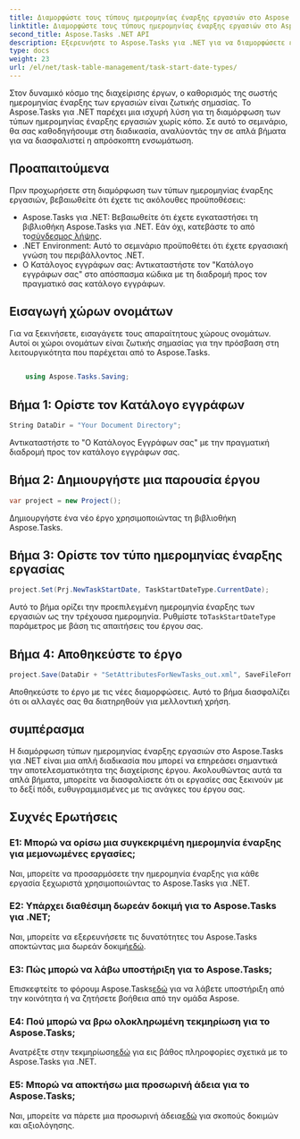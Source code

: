 ```yaml
---
title: Διαμορφώστε τους τύπους ημερομηνίας έναρξης εργασιών στο Aspose.Tasks
linktitle: Διαμορφώστε τους τύπους ημερομηνίας έναρξης εργασιών στο Aspose.Tasks
second_title: Aspose.Tasks .NET API
description: Εξερευνήστε το Aspose.Tasks για .NET για να διαμορφώσετε εύκολα τους τύπους ημερομηνίας έναρξης εργασιών. Βελτιστοποιήστε τη διαχείριση έργου με ευκολία. Κατεβάστε τη δωρεάν δοκιμή σας τώρα!
type: docs
weight: 23
url: /el/net/task-table-management/task-start-date-types/
---
```

Στον δυναμικό κόσμο της διαχείρισης έργων, ο καθορισμός της σωστής ημερομηνίας έναρξης των εργασιών είναι ζωτικής σημασίας. Το Aspose.Tasks για .NET παρέχει μια ισχυρή λύση για τη διαμόρφωση των τύπων ημερομηνίας έναρξης εργασιών χωρίς κόπο. Σε αυτό το σεμινάριο, θα σας καθοδηγήσουμε στη διαδικασία, αναλύοντάς την σε απλά βήματα για να διασφαλιστεί η απρόσκοπτη ενσωμάτωση.
## Προαπαιτούμενα
Πριν προχωρήσετε στη διαμόρφωση των τύπων ημερομηνίας έναρξης εργασιών, βεβαιωθείτε ότι έχετε τις ακόλουθες προϋποθέσεις:
-  Aspose.Tasks για .NET: Βεβαιωθείτε ότι έχετε εγκαταστήσει τη βιβλιοθήκη Aspose.Tasks για .NET. Εάν όχι, κατεβάστε το από το[σύνδεσμος λήψης](https://releases.aspose.com/tasks/net/).
- .NET Environment: Αυτό το σεμινάριο προϋποθέτει ότι έχετε εργασιακή γνώση του περιβάλλοντος .NET.
- Ο Κατάλογος εγγράφων σας: Αντικαταστήστε τον "Κατάλογο εγγράφων σας" στο απόσπασμα κώδικα με τη διαδρομή προς τον πραγματικό σας κατάλογο εγγράφων.
## Εισαγωγή χώρων ονομάτων
Για να ξεκινήσετε, εισαγάγετε τους απαραίτητους χώρους ονομάτων. Αυτοί οι χώροι ονομάτων είναι ζωτικής σημασίας για την πρόσβαση στη λειτουργικότητα που παρέχεται από το Aspose.Tasks.
```csharp
    
    using Aspose.Tasks.Saving;
```
## Βήμα 1: Ορίστε τον Κατάλογο εγγράφων
```csharp
String DataDir = "Your Document Directory";
```
Αντικαταστήστε το "Ο Κατάλογος Εγγράφων σας" με την πραγματική διαδρομή προς τον κατάλογο εγγράφων σας.
## Βήμα 2: Δημιουργήστε μια παρουσία έργου
```csharp
var project = new Project();
```
Δημιουργήστε ένα νέο έργο χρησιμοποιώντας τη βιβλιοθήκη Aspose.Tasks.
## Βήμα 3: Ορίστε τον τύπο ημερομηνίας έναρξης εργασίας
```csharp
project.Set(Prj.NewTaskStartDate, TaskStartDateType.CurrentDate);
```
 Αυτό το βήμα ορίζει την προεπιλεγμένη ημερομηνία έναρξης των εργασιών ως την τρέχουσα ημερομηνία. Ρυθμίστε το`TaskStartDateType` παράμετρος με βάση τις απαιτήσεις του έργου σας.
## Βήμα 4: Αποθηκεύστε το έργο
```csharp
project.Save(DataDir + "SetAttributesForNewTasks_out.xml", SaveFileFormat.Xml);
```
Αποθηκεύστε το έργο με τις νέες διαμορφώσεις. Αυτό το βήμα διασφαλίζει ότι οι αλλαγές σας θα διατηρηθούν για μελλοντική χρήση.
## συμπέρασμα
Η διαμόρφωση τύπων ημερομηνίας έναρξης εργασιών στο Aspose.Tasks για .NET είναι μια απλή διαδικασία που μπορεί να επηρεάσει σημαντικά την αποτελεσματικότητα της διαχείρισης έργου. Ακολουθώντας αυτά τα απλά βήματα, μπορείτε να διασφαλίσετε ότι οι εργασίες σας ξεκινούν με το δεξί πόδι, ευθυγραμμισμένες με τις ανάγκες του έργου σας.
## Συχνές Ερωτήσεις
### Ε1: Μπορώ να ορίσω μια συγκεκριμένη ημερομηνία έναρξης για μεμονωμένες εργασίες;
Ναι, μπορείτε να προσαρμόσετε την ημερομηνία έναρξης για κάθε εργασία ξεχωριστά χρησιμοποιώντας το Aspose.Tasks για .NET.
### Ε2: Υπάρχει διαθέσιμη δωρεάν δοκιμή για το Aspose.Tasks για .NET;
Ναι, μπορείτε να εξερευνήσετε τις δυνατότητες του Aspose.Tasks αποκτώντας μια δωρεάν δοκιμή[εδώ](https://releases.aspose.com/).
### Ε3: Πώς μπορώ να λάβω υποστήριξη για το Aspose.Tasks;
 Επισκεφτείτε το φόρουμ Aspose.Tasks[εδώ](https://forum.aspose.com/c/tasks/15) για να λάβετε υποστήριξη από την κοινότητα ή να ζητήσετε βοήθεια από την ομάδα Aspose.
### Ε4: Πού μπορώ να βρω ολοκληρωμένη τεκμηρίωση για το Aspose.Tasks;
 Ανατρέξτε στην τεκμηρίωση[εδώ](https://reference.aspose.com/tasks/net/) για εις βάθος πληροφορίες σχετικά με το Aspose.Tasks για .NET.
### Ε5: Μπορώ να αποκτήσω μια προσωρινή άδεια για το Aspose.Tasks;
 Ναι, μπορείτε να πάρετε μια προσωρινή άδεια[εδώ](https://purchase.aspose.com/temporary-license/) για σκοπούς δοκιμών και αξιολόγησης.